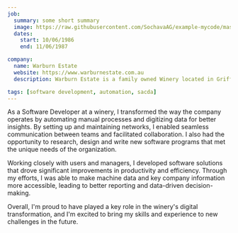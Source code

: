 ```yaml
---
job:
  summary: some short summary
  image: https://raw.githubusercontent.com/SochavaAG/example-mycode/master/pens/timeline/images/img-13.png
  dates:
    start: 10/06/1986
    end: 11/06/1987

company:
  name: Warburn Estate
  website: https://www.warburnestate.com.au
  description: Warburn Estate is a family owned Winery located in Griffith, NSW

tags: [software development, automation, sacda]
---
```


As a Software Developer at a winery, I transformed the way the company operates by automating manual processes and digitizing data for better insights. By setting up and maintaining networks, I enabled seamless communication between teams and facilitated collaboration. I also had the opportunity to research, design and write new software programs that met the unique needs of the organization.

Working closely with users and managers, I developed software solutions that drove significant improvements in productivity and efficiency. Through my efforts, I was able to make machine data and key company information more accessible, leading to better reporting and data-driven decision-making.

Overall, I'm proud to have played a key role in the winery's digital transformation, and I'm excited to bring my skills and experience to new challenges in the future.
